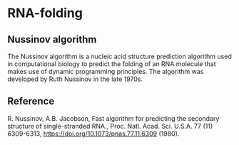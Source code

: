 # RNA-folding

## Nussinov algorithm
The Nussinov algorithm is a nucleic acid structure prediction algorithm used in computational biology to predict the folding of an RNA molecule that makes use of dynamic programming principles.
The algorithm was developed by Ruth Nussinov in the late 1970s.

## Reference
R. Nussinov, A.B. Jacobson, Fast algorithm for predicting the secondary structure of single-stranded RNA., Proc. Natl. Acad. Sci. U.S.A. 77 (11) 6309-6313,
https://doi.org/10.1073/pnas.77.11.6309 (1980).
